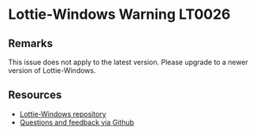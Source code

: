 [comment]: # (deprecated)
[comment]: # (name:MultipleShapeMasksIsNotSupported)
[comment]: # (text:Mask with multiple shapes is not supported.)

# Lottie-Windows Warning LT0026

## Remarks
This issue does not apply to the latest version. Please upgrade to a newer version of Lottie-Windows.

## Resources

* [Lottie-Windows repository](https://aka.ms/lottie)
* [Questions and feedback via Github](https://github.com/windows-toolkit/Lottie-Windows/issues)
